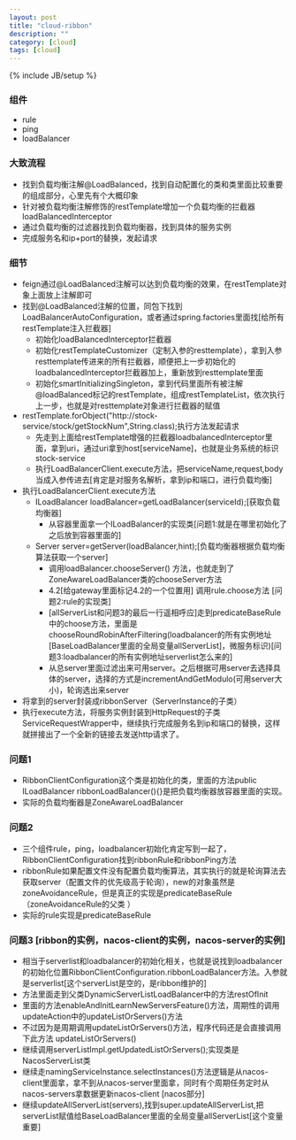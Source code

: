 ```yaml
---
layout: post
title: "cloud-ribbon"
description: ""
category: [cloud]
tags: [cloud]
---
```

{% include JB/setup %}


### 组件
* rule
* ping
* loadBalancer

### 大致流程
* 找到负载均衡注解@LoadBalanced，找到自动配置化的类和类里面比较重要的组成部分，心里先有个大概印象
* 针对被负载均衡注解修饰的restTemplate增加一个负载均衡的拦截器loadBalancedInterceptor
* 通过负载均衡的过滤器找到负载均衡器，找到具体的服务实例
* 完成服务名和ip+port的替换，发起请求

### 细节
* feign通过@LoadBalanced注解可以达到负载均衡的效果，在restTemplate对象上面放上注解即可
* 找到@LoadBalanced注解的位置，同包下找到LoadBalancerAutoConfiguration，或者通过spring.factories里面找[给所有restTemplate注入拦截器]
  * 初始化loadBalancedInterceptor拦截器 
  * 初始化restTemplateCustomizer（定制入参的resttemplate），拿到入参resttemplate传进来的所有拦截器，顺便把上一步初始化的loadbalancedInterceptor拦截器加上，重新放到resttemplate里面
  * 初始化smartInitializingSingleton，拿到代码里面所有被注解@loadBalanced标记的restTemplate，组成restTemplateList，依次执行上一步，也就是对resttemplate对象进行拦截器的赋值
* restTemplate.forObject("http://stock-service/stock/getStockNum",String.class);执行方法发起请求
  * 先走到上面给restTemplate增强的拦截器loadbalancedInterceptor里面，拿到uri，通过uri拿到host[serviceName]，也就是业务系统的标识stock-service
  * 执行LoadBalancerClient.execute方法，把serviceName,request,body当成入参传进去[肯定是对服务名解析，拿到ip和端口，进行负载均衡]
* 执行LoadBalancerClient.execute方法
  * ILoadBalancer loadBalancer=getLoadBalancer(serviceId);[获取负载均衡器]
    * 从容器里面拿一个ILoadBalancer的实现类[问题1:就是在哪里初始化了之后放到容器里面的]
  * Server server=getServer(loadBalancer,hint);[负载均衡器根据负载均衡算法获取一个server]
    * 调用loadBalancer.chooseServer() 方法，也就走到了ZoneAwareLoadBalancer类的chooseServer方法 
    * 4.2[给gateway里面标记4.2的一个位置用] 调用rule.choose方法 [问题2:rule的实现类]
    * [allServerList和问题3的最后一行遥相呼应]走到predicateBaseRule中的choose方法，里面是chooseRoundRobinAfterFiltering(loadbalancer的所有实例地址[BaseLoadBalancer里面的全局变量allServerList]，微服务标识)[问题3:loadbalancer的所有实例地址serverlist怎么来的]
    * 从总server里面过滤出来可用server。之后根据可用server去选择具体的server，选择的方式是incrementAndGetModulo(可用server大小)，轮询选出来server
* 将拿到的server封装成ribbonServer（ServerInstance的子类）
* 执行execute方法，将服务实例封装到HttpRequest的子类ServiceRequestWrapper中，继续执行完成服务名到ip和端口的替换，这样就拼接出了一个全新的链接去发送http请求了。


### 问题1
* RibbonClientConfiguration这个类是初始化的类，里面的方法public ILoadBalancer ribbonLoadBalancer(){}是把负载均衡器放容器里面的实现。
* 实际的负载均衡器是ZoneAwareLoadBalancer

### 问题2
* 三个组件rule，ping，loadbalancer初始化肯定写到一起了，RibbonClientConfiguration找到ribbonRule和ribbonPing方法
* ribbonRule如果配置文件没有配置负载均衡算法，其实执行的就是轮询算法去获取server（配置文件的优先级高于轮询），new的对象虽然是zoneAvoidanceRule，但是真正的实现是predicateBaseRule（zoneAvoidanceRule的父类 ）
* 实际的rule实现是predicateBaseRule

### 问题3 [ribbon的实例，nacos-client的实例，nacos-server的实例]
* 相当于serverlist和loadbalancer的初始化相关，也就是说找到loadbalancer的初始化位置RibbonClientConfiguration.ribbonLoadBalancer方法。入参就是serverlist[这个serverList是空的，是ribbon维护的]
* 方法里面走到父类DynamicServerListLoadBalancer中的方法restOfInit
* 里面的方法enableAndInitLearnNewServersFeature()方法，周期性的调用updateAction中的updateListOrServers()方法
* 不过因为是周期调用updateListOrServers()方法，程序代码还是会直接调用下此方法 updateListOrServers()
* 继续调用serverListImpl.getUpdatedListOrServers();实现类是NacosServerList类 
* 继续走namingServiceInstance.selectInstances()方法逻辑是从nacos-client里面拿，拿不到从nacos-server里面拿，同时有个周期任务定时从nacos-servers拿数据更新nacos-client [nacos部分]
* 继续updateAllServerList(servers),找到super.updateAllServerList,把serverList赋值给BaseLoadBalancer里面的全局变量allServerList[这个变量重要]